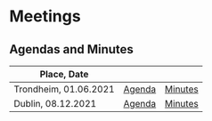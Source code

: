 Meetings
=======================
## Agendas and Minutes

| Place, Date               |                        |                                         |
|---------------------------|------------------------|-----------------------------------------|
| Trondheim, 01.06.2021     | [Agenda](./0621A.md)  | [Minutes](./0621M.md)                     |
| Dublin, 08.12.2021        |  [Agenda](./1221A.md)   | [Minutes](./1221M.md) 


